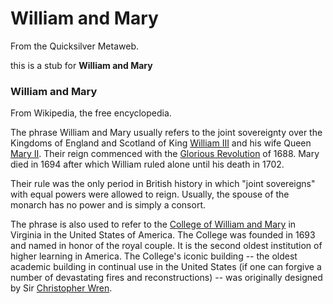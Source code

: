 
# William and Mary

From the Quicksilver Metaweb.

this is a stub for **William and Mary**
### William and Mary


From Wikipedia, the free encyclopedia. 

The phrase William and Mary usually refers to the joint sovereignty over the Kingdoms of England and Scotland of King [William III](/william-iii) and his wife Queen [Mary II](/mary-ii). Their reign commenced with the [Glorious Revolution](/glorious-revolution) of 1688. Mary died in 1694 after which William ruled alone until his death in 1702. 

Their rule was the only period in British history in which "joint sovereigns" with equal powers were allowed to reign. Usually, the spouse of the monarch has no power and is simply a consort.

The phrase is also used to refer to the [College of William and Mary](/http-en-wikipedia-org-wiki-college-of-william-and-mary) in Virginia in the United States of America. The College was founded in 1693 and named in honor of the royal couple. It is the second oldest institution of higher learning in America. The College's iconic building -- the oldest academic building in continual use in the United States (if one can forgive a number of devastating fires and reconstructions) -- was originally designed by Sir [Christopher Wren](/christopher-wren).
